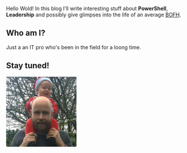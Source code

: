 Hello Wold! In this blog I'll write interesting stuff about **PowerShell**, **Leadership** and possibly give glimpses into the life of an average [BOFH](http://bofh.bjash.com/).
## Who am I?
Just a an IT pro who's been in the field for a loong time.

## Stay tuned!
![BOFH-M3](/assets/images/bofh-m3.jpg)

